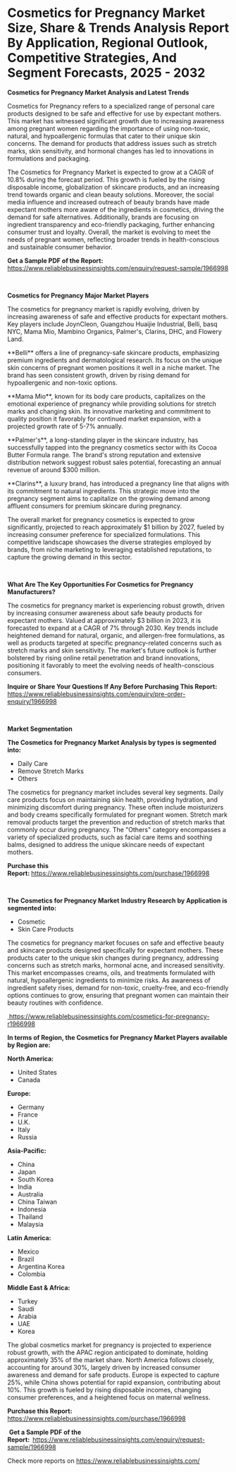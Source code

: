 <p><h1>Cosmetics for Pregnancy Market Size, Share & Trends Analysis Report By Application, Regional Outlook, Competitive Strategies, And Segment Forecasts, 2025 - 2032</h1></p><p><strong>Cosmetics for Pregnancy Market Analysis and Latest Trends</strong></p>
<p><p>Cosmetics for Pregnancy refers to a specialized range of personal care products designed to be safe and effective for use by expectant mothers. This market has witnessed significant growth due to increasing awareness among pregnant women regarding the importance of using non-toxic, natural, and hypoallergenic formulas that cater to their unique skin concerns. The demand for products that address issues such as stretch marks, skin sensitivity, and hormonal changes has led to innovations in formulations and packaging.</p><p>The Cosmetics for Pregnancy Market is expected to grow at a CAGR of 10.8% during the forecast period. This growth is fueled by the rising disposable income, globalization of skincare products, and an increasing trend towards organic and clean beauty solutions. Moreover, the social media influence and increased outreach of beauty brands have made expectant mothers more aware of the ingredients in cosmetics, driving the demand for safe alternatives. Additionally, brands are focusing on ingredient transparency and eco-friendly packaging, further enhancing consumer trust and loyalty. Overall, the market is evolving to meet the needs of pregnant women, reflecting broader trends in health-conscious and sustainable consumer behavior.</p></p>
<p><strong>Get a Sample PDF of the Report:&nbsp;</strong> <a href="https://www.reliablebusinessinsights.com/enquiry/request-sample/1966998?utm_campaign=3043&utm_medium=2&utm_source=Github&utm_content=ia&utm_term=05042025&utm_id=cosmetics-for-pregnancy">https://www.reliablebusinessinsights.com/enquiry/request-sample/1966998</a></p>
<p>&nbsp;</p>
<p><strong>Cosmetics for Pregnancy Major Market Players</strong></p>
<p><p>The cosmetics for pregnancy market is rapidly evolving, driven by increasing awareness of safe and effective products for expectant mothers. Key players include JoynCleon, Guangzhou Huaijie Industrial, Belli, basq NYC, Mama Mio, Mambino Organics, Palmer's, Clarins, DHC, and Flowery Land.</p><p>**Belli** offers a line of pregnancy-safe skincare products, emphasizing premium ingredients and dermatological research. Its focus on the unique skin concerns of pregnant women positions it well in a niche market. The brand has seen consistent growth, driven by rising demand for hypoallergenic and non-toxic options.</p><p>**Mama Mio**, known for its body care products, capitalizes on the emotional experience of pregnancy while providing solutions for stretch marks and changing skin. Its innovative marketing and commitment to quality position it favorably for continued market expansion, with a projected growth rate of 5-7% annually.</p><p>**Palmer's**, a long-standing player in the skincare industry, has successfully tapped into the pregnancy cosmetics sector with its Cocoa Butter Formula range. The brand's strong reputation and extensive distribution network suggest robust sales potential, forecasting an annual revenue of around $300 million.</p><p>**Clarins**, a luxury brand, has introduced a pregnancy line that aligns with its commitment to natural ingredients. This strategic move into the pregnancy segment aims to capitalize on the growing demand among affluent consumers for premium skincare during pregnancy.</p><p>The overall market for pregnancy cosmetics is expected to grow significantly, projected to reach approximately $1 billion by 2027, fueled by increasing consumer preference for specialized formulations. This competitive landscape showcases the diverse strategies employed by brands, from niche marketing to leveraging established reputations, to capture the growing demand in this sector.</p></p>
<p>&nbsp;</p>
<p><strong>What Are The Key Opportunities For Cosmetics for Pregnancy Manufacturers?</strong></p>
<p><p>The cosmetics for pregnancy market is experiencing robust growth, driven by increasing consumer awareness about safe beauty products for expectant mothers. Valued at approximately $3 billion in 2023, it is forecasted to expand at a CAGR of 7% through 2030. Key trends include heightened demand for natural, organic, and allergen-free formulations, as well as products targeted at specific pregnancy-related concerns such as stretch marks and skin sensitivity. The market's future outlook is further bolstered by rising online retail penetration and brand innovations, positioning it favorably to meet the evolving needs of health-conscious consumers.</p></p>
<p><strong>Inquire or Share Your Questions If Any Before Purchasing This Report:</strong> <a href="https://www.reliablebusinessinsights.com/enquiry/pre-order-enquiry/1966998?utm_campaign=3043&utm_medium=2&utm_source=Github&utm_content=ia&utm_term=05042025&utm_id=cosmetics-for-pregnancy">https://www.reliablebusinessinsights.com/enquiry/pre-order-enquiry/1966998</a></p>
<p>&nbsp;</p>
<p><strong>Market Segmentation</strong></p>
<p><strong>The Cosmetics for Pregnancy Market Analysis by types is segmented into:</strong></p>
<p><ul><li>Daily Care</li><li>Remove Stretch Marks</li><li>Others</li></ul></p>
<p><p>The cosmetics for pregnancy market includes several key segments. Daily care products focus on maintaining skin health, providing hydration, and minimizing discomfort during pregnancy. These often include moisturizers and body creams specifically formulated for pregnant women. Stretch mark removal products target the prevention and reduction of stretch marks that commonly occur during pregnancy. The "Others" category encompasses a variety of specialized products, such as facial care items and soothing balms, designed to address the unique skincare needs of expectant mothers.</p></p>
<p><strong>Purchase this Report:&nbsp;</strong><a href="https://www.reliablebusinessinsights.com/purchase/1966998?utm_campaign=3043&utm_medium=2&utm_source=Github&utm_content=ia&utm_term=05042025&utm_id=cosmetics-for-pregnancy">https://www.reliablebusinessinsights.com/purchase/1966998</a></p>
<p>&nbsp;</p>
<p><strong>The Cosmetics for Pregnancy Market Industry Research by Application is segmented into:</strong></p>
<p><ul><li>Cosmetic</li><li>Skin Care Products</li></ul></p>
<p><p>The cosmetics for pregnancy market focuses on safe and effective beauty and skincare products designed specifically for expectant mothers. These products cater to the unique skin changes during pregnancy, addressing concerns such as stretch marks, hormonal acne, and increased sensitivity. This market encompasses creams, oils, and treatments formulated with natural, hypoallergenic ingredients to minimize risks. As awareness of ingredient safety rises, demand for non-toxic, cruelty-free, and eco-friendly options continues to grow, ensuring that pregnant women can maintain their beauty routines with confidence.</p></p>
<p><a href="https://www.reliablebusinessinsights.com/cosmetics-for-pregnancy-r1966998?utm_campaign=3043&utm_medium=2&utm_source=Github&utm_content=ia&utm_term=05042025&utm_id=cosmetics-for-pregnancy">&nbsp;https://www.reliablebusinessinsights.com/cosmetics-for-pregnancy-r1966998</a></p>
<p><strong>In terms of Region, the Cosmetics for Pregnancy Market Players available by Region are:</strong></p>
<p>
    <p> <strong> North America: </strong>
        <ul>
            <li>United States</li>
            <li>Canada</li>
        </ul>
        </p> 
    <p> <strong> Europe: </strong>
        <ul>
            <li>Germany</li>
            <li>France</li>
            <li>U.K.</li>
            <li>Italy</li>
            <li>Russia</li>
        </ul>
        </p> 
    <p> <strong> Asia-Pacific: </strong>
        <ul>
            <li>China</li>
            <li>Japan</li>
            <li>South Korea</li>
            <li>India</li>
            <li>Australia</li>
            <li>China Taiwan</li>
            <li>Indonesia</li>
            <li>Thailand</li>
            <li>Malaysia</li>
        </ul>
        </p> 
    <p> <strong> Latin America: </strong>
        <ul>
            <li>Mexico</li>
            <li>Brazil</li>
            <li>Argentina Korea</li>
            <li>Colombia</li>
        </ul>
        </p> 
    <p> <strong> Middle East & Africa: </strong>
        <ul>
            <li>Turkey</li>
            <li>Saudi</li>
            <li>Arabia</li>
            <li>UAE</li>
            <li>Korea</li>
        </ul>
    </p>
    </p>
<p><p>The global cosmetics market for pregnancy is projected to experience robust growth, with the APAC region anticipated to dominate, holding approximately 35% of the market share. North America follows closely, accounting for around 30%, largely driven by increased consumer awareness and demand for safe products. Europe is expected to capture 25%, while China shows potential for rapid expansion, contributing about 10%. This growth is fueled by rising disposable incomes, changing consumer preferences, and a heightened focus on maternal wellness.</p></p>
<p><strong>Purchase this Report: </strong><a href="https://www.reliablebusinessinsights.com/purchase/1966998?utm_campaign=3043&utm_medium=2&utm_source=Github&utm_content=ia&utm_term=05042025&utm_id=cosmetics-for-pregnancy">https://www.reliablebusinessinsights.com/purchase/1966998</a></p>
<p>&nbsp;<strong>Get a Sample PDF of the Report:&nbsp;&nbsp;</strong><a href="https://www.reliablebusinessinsights.com/enquiry/request-sample/1966998?utm_campaign=3043&utm_medium=2&utm_source=Github&utm_content=ia&utm_term=05042025&utm_id=cosmetics-for-pregnancy">https://www.reliablebusinessinsights.com/enquiry/request-sample/1966998</a></p>
<p><strong></strong></p>
<p>Check more reports on <a href="https://www.reliablebusinessinsights.com/?utm_campaign=3043&utm_medium=2&utm_source=Github&utm_content=ia&utm_term=05042025&utm_id=cosmetics-for-pregnancy">https://www.reliablebusinessinsights.com/</a></p>